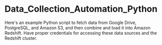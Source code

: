 # Data_Collection_Automation_Python
Here's an example Python script to fetch data from Google Drive, PostgreSQL, and Amazon S3, and then combine and load it into Amazon Redshift. Have proper credentials for accessing these data sources and the Redshift cluster.
